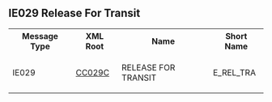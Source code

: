 ## IE029 Release For Transit
<table cellspacing="0">
<tr>
<th>
   Message Type
  </th>
<th>
   XML Root
  </th>
<th>
   Name
  </th>
<th>
   Short Name
  </th>
</tr>
<tr>
<td>
<p class="s3">
    IE029
   </p>
</td>
<td>
<a href="https://github.com/hmrc/transit-movements-validator/blob/main/conf/xsd/cc029c.xsd">
    CC029C
   </a>
</td>
<td>
<p class="s3">
    RELEASE FOR TRANSIT
   </p>
</td>
<td>
   E_REL_TRA
  </td>
</tr>
</table>
